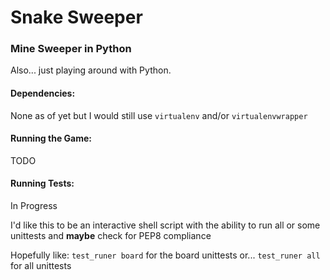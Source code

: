 # Snake Sweeper
### Mine Sweeper in Python

Also... just playing around with Python.

#### Dependencies:
None as of yet but I would still use `virtualenv` and/or `virtualenvwrapper`

#### Running the Game:
TODO

#### Running Tests:
In Progress

I'd like this to be an interactive shell script with the ability to run all
or some unittests and **maybe** check for PEP8 compliance

Hopefully like:
`test_runer board` for the board unittests or...
`test_runer all` for all unittests
